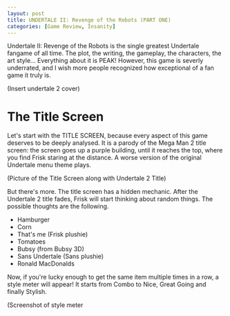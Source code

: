 ```yaml
---
layout: post
title: UNDERTALE II: Revenge of the Robots (PART ONE)
categories: [Game Review, Insanity]
---
```

Undertale II: Revenge of the Robots is the single greatest Undertale fangame of all time. The plot, the writing, the gameplay, the characters, the art style... Everything about it is PEAK! However, this game is severly underrated, and I wish more people recognized how exceptional of a fan game it truly is.

(Insert undertale 2 cover)

# The Title Screen
Let's start with the TITLE SCREEN, because every aspect of this game deserves to be deeply analysed. It is a parody of the Mega Man 2 title screen: the screen goes up a purple building, until it reaches the top, where you find Frisk staring at the distance. A worse version of the original Undertale menu theme plays.

(Picture of the Title Screen along with Undertale 2 Title)

But there's more. The title screen has a hidden mechanic. After the Undertale 2 title fades, Frisk will start thinking about random things. The possible thoughts are the following.

 - Hamburger
 - Corn
 - That's me (Frisk plushie)
 - Tomatoes
 - Bubsy (from Bubsy 3D)
 - Sans Undertale (Sans plushie)
 - Ronald MacDonalds

Now, if you're lucky enough to get the same item multiple times in a row, a style meter will appear! It starts from Combo to Nice, Great Going and finally Stylish.

(Screenshot of style meter
<!--stackedit_data:
eyJoaXN0b3J5IjpbNzQ5MDA0NDE5LDEwMDQwNzY5MTIsMTAxMT
MxOTk3OCwyNDUwMzc2NzZdfQ==
-->